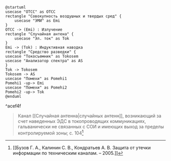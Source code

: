 
```plantuml
@startuml
usecase "ОТСС" as OTCC
rectangle "Совокупность воздушных и твердых сред" {
    usecase "ЭМИ" as Emi
}
OTCC -> (Emi) : Излучение
rectangle "Случайная антена" {
    usecase "Эл. ток" as Tok
}
Emi -> (Tok) : Индуктивная наводка
rectangle "Cредство разведки" {
usecase "Токосъемник" as Tokosem
usecase "Анализатор спектра" as AS
}
Tok -> Tokosem
Tokosem -> AS
usecase "Помехи" as Pomehi1
Pomehi1 -up-> Emi
usecase "Помехи" as Pomehi2
Pomehi2 -up-> Tok
@enduml
```
^acef4f

>Канал [[Случайная антенна|случайных антенн]], возникающий за счет наведенных ЭДС в токопроводящих коммуникациях, гальванически не связанных с СОИ и имеющих выход за пределы контролируемой зоны;
>с. 104[^1]



[^1]:[[Бузов Г. А., Калинин С. В., Кондратьев А. В. Защита от утечки информации по техническим каналам. – 2005.]]